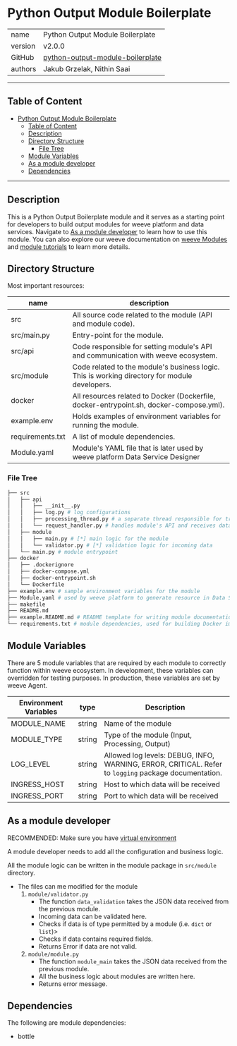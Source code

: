 # Python Output Module Boilerplate

|              |                                                                  |
| ------------ | ---------------------------------------------------------------- |
| name         | Python Output Module Boilerplate                             |
| version      | v2.0.0                                                           |
| GitHub       | [python-output-module-boilerplate](https://github.com/weeve-modules/python-egress-module-boilerplate) |
| authors      | Jakub Grzelak, Nithin Saai                                       |

***
## Table of Content

- [Python Output Module Boilerplate](#python-output-module-boilerplate)
  - [Table of Content](#table-of-content)
  - [Description](#description)
  - [Directory Structure](#directory-structure)
    - [File Tree](#file-tree)
  - [Module Variables](#module-variables)
  - [As a module developer](#as-a-module-developer)
  - [Dependencies](#dependencies)
***

## Description 

This is a Python Output Boilerplate module and it serves as a starting point for developers to build output modules for weeve platform and data services.
Navigate to [As a module developer](#as-a-module-developer) to learn how to use this module. You can also explore our weeve documentation on [weeve Modules](https://docs.weeve.engineering/concepts/edge-applications/weeve-modules) and [module tutorials](https://docs.weeve.engineering/guides/how-to-create-a-weeve-module) to learn more details. 

## Directory Structure

Most important resources:

| name              | description                                                                                            |
| ----------------- | ------------------------------------------------------------------------------------------------------ |
| src               | All source code related to the module (API and module code).                                           |
| src/main.py       | Entry-point for the module.                                                                            |
| src/api           | Code responsible for setting module's API and communication with weeve ecosystem.                      |
| src/module        | Code related to the module's business logic. This is working directory for module developers.          |
| docker            | All resources related to Docker (Dockerfile, docker-entrypoint.sh, docker-compose.yml).                |
| example.env       | Holds examples of environment variables for running the module.                                        |
| requirements.txt  | A list of module dependencies.                                                                         |
| Module.yaml       | Module's YAML file that is later used by weeve platform Data Service Designer                          |

### File Tree

```bash
├── src
│   ├── api
│   │   ├── __init__.py
│   │   ├── log.py # log configurations
│   │   ├── processing_thread.py # a separate thread responsible for triggering data outputting
│   │   └── request_handler.py # handles module's API and receives data from a previous module
│   ├── module
│   │   ├── main.py # [*] main logic for the module
│   │   └── validator.py # [*] validation logic for incoming data
│   └── main.py # module entrypoint
├── docker
│   ├── .dockerignore
│   ├── docker-compose.yml
│   ├── docker-entrypoint.sh
│   └── Dockerfile
├── example.env # sample environment variables for the module
├── Module.yaml # used by weeve platform to generate resource in Data Service Designer section
├── makefile
├── README.md
├── example.README.md # README template for writing module documentation
└── requirements.txt # module dependencies, used for building Docker image
```

## Module Variables

There are 5 module variables that are required by each module to correctly function within weeve ecosystem. In development, these variables can overridden for testing purposes. In production, these variables are set by weeve Agent.

| Environment Variables | type   | Description                                       |
| --------------------- | ------ | ------------------------------------------------- |
| MODULE_NAME           | string | Name of the module                                |
| MODULE_TYPE           | string | Type of the module (Input, Processing, Output)    |
| LOG_LEVEL             | string | Allowed log levels: DEBUG, INFO, WARNING, ERROR, CRITICAL. Refer to `logging` package documentation. |
| INGRESS_HOST          | string | Host to which data will be received               |
| INGRESS_PORT          | string | Port to which data will be received               |

## As a module developer

RECOMMENDED:
Make sure you have [virtual environment](https://packaging.python.org/en/latest/guides/installing-using-pip-and-virtual-environments/)

A module developer needs to add all the configuration and business logic.

All the module logic can be written in the module package in `src/module` directory.

   * The files can me modified for the module
      1. `module/validator.py`
         * The function `data_validation` takes the JSON data received from the previous module.
         * Incoming data can be validated here.
         * Checks if data is of type permitted by a module (i.e. `dict` or `list`)>
         * Checks if data contains required fields.
         * Returns Error if data are not valid.
      2. `module/module.py`
         * The function `module_main` takes the JSON data received from the previous module.
         * All the business logic about modules are written here.
         * Returns error message.

## Dependencies

The following are module dependencies:

* bottle
